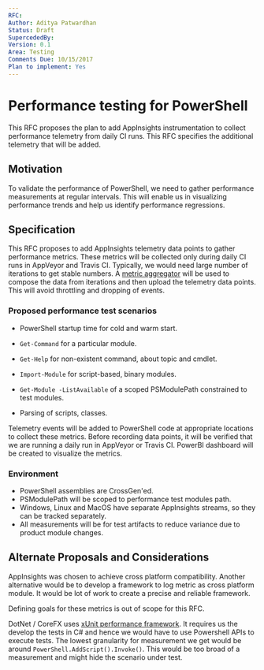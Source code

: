 ```yaml
---
RFC: 
Author: Aditya Patwardhan
Status: Draft
SupercededBy:
Version: 0.1
Area: Testing
Comments Due: 10/15/2017
Plan to implement: Yes
---
```


# Performance testing for PowerShell

This RFC proposes the plan to add AppInsights instrumentation to collect performance telemetry from daily CI runs. This RFC specifies the additional telemetry that will be added.

## Motivation

To validate the performance of PowerShell, we need to gather performance measurements at regular intervals.
This will enable us in visualizing performance trends and help us identify performance regressions.

## Specification

This RFC proposes to add AppInsights telemetry data points to gather performance metrics.
These metrics will be collected only during daily CI runs in AppVeyor and Travis CI.
Typically, we would need large number of iterations to get stable numbers.
A [metric aggregator](https://docs.microsoft.com/en-us/azure/application-insights/app-insights-api-custom-events-metrics#trackmetric) will be used to compose the data from iterations and then upload the telemetry data points.
This will avoid throttling and dropping of events.

### Proposed performance test scenarios

* PowerShell startup time for cold and warm start.

* `Get-Command` for a particular module.

* `Get-Help` for non-existent command, about topic and cmdlet.

* `Import-Module` for script-based, binary modules.

* `Get-Module -ListAvailable` of a scoped PSModulePath constrained to test modules.

* Parsing of scripts, classes.

Telemetry events will be added to PowerShell code at appropriate locations to collect these metrics.
Before recording data points, it will be verified that we are running a daily run in AppVeyor or Travis CI.
PowerBI dashboard will be created to visualize the metrics.

### Environment

* PowerShell assemblies are CrossGen'ed.
* PSModulePath will be scoped to performance test modules path.
* Windows, Linux and MacOS have separate AppInsights streams, so they can be tracked separately.
* All measurements will be for test artifacts to reduce variance due to product module changes.

## Alternate Proposals and Considerations

AppInsights was chosen to achieve cross platform compatibility.
Another alternative would be to develop a framework to log metric as cross platform module.
It would be lot of work to create a precise and reliable framework.

Defining goals for these metrics is out of scope for this RFC.

DotNet / CoreFX uses [xUnit performance framework](https://github.com/Microsoft/xunit-performance).
It requires us the develop the tests in C# and hence we would have to use Powershell APIs to execute tests.
The lowest granularity for measurement we get would be around `PowerShell.AddScript().Invoke()`.
This would be too broad of a measurement and might hide the scenario under test.
